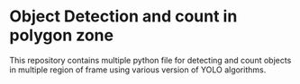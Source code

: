 # Object Detection and count in polygon zone

This repository contains multiple python file for detecting and count objects in multiple region of frame using various version of YOLO algorithms.